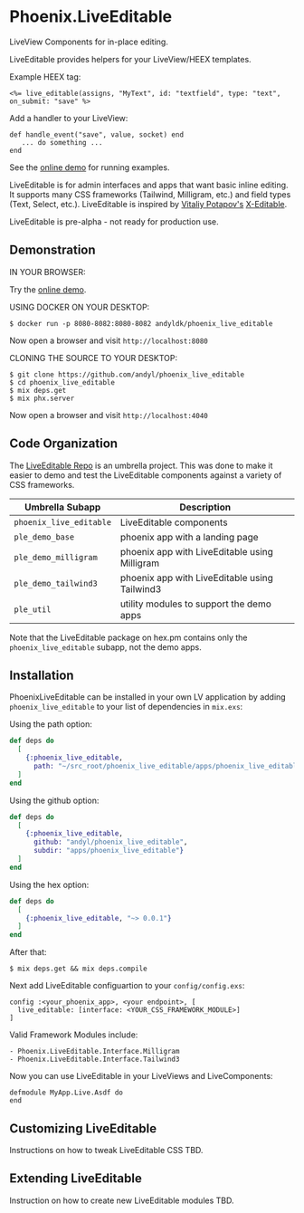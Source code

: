# Phoenix.LiveEditable 

LiveView Components for in-place editing. 

LiveEditable provides helpers for your LiveView/HEEX templates.

Example HEEX tag:

    <%= live_editable(assigns, "MyText", id: "textfield", type: "text", on_submit: "save" %>

Add a handler to your LiveView:

    def handle_event("save", value, socket) end
       ... do something ...
    end

See the [online demo][ld] for running examples.

LiveEditable is for admin interfaces and apps that want basic inline editing.
It supports many CSS frameworks (Tailwind, Milligram, etc.) and field types
(Text, Select, etc.).  LiveEditable is inspired by [Vitaliy Potapov's][vp]
[X-Editable][xe]. 

LiveEditable is pre-alpha - not ready for production use.

[xe]: http://vitalets.github.io/x-editable
[ld]: http://phoenix-live-editable.fly.dev
[vp]: https://github.com/vitalets

## Demonstration 

IN YOUR BROWSER: 

Try the [online demo][ld]. 

USING DOCKER ON YOUR DESKTOP: 

    $ docker run -p 8080-8082:8080-8082 andyldk/phoenix_live_editable

Now open a browser and visit `http://localhost:8080`

CLONING THE SOURCE TO YOUR DESKTOP: 

    $ git clone https://github.com/andyl/phoenix_live_editable 
    $ cd phoenix_live_editable 
    $ mix deps.get
    $ mix phx.server 

Now open a browser and visit `http://localhost:4040`

## Code Organization 

The [LiveEditable Repo][gh] is an umbrella project.  This was done to make it
easier to demo and test the LiveEditable components against a variety of CSS
frameworks.  

| Umbrella Subapp         | Description                                   |
|-------------------------|-----------------------------------------------|
| `phoenix_live_editable` | LiveEditable components                       |
| `ple_demo_base`         | phoenix app with a landing page               |
| `ple_demo_milligram`    | phoenix app with LiveEditable using Milligram |
| `ple_demo_tailwind3`    | phoenix app with LiveEditable using Tailwind3 |
| `ple_util`              | utility modules to support the demo apps      |

Note that the LiveEditable package on hex.pm contains only the
`phoenix_live_editable` subapp, not the demo apps.

[gh]: https://github.com/andyl/phoenix_live_editable

## Installation

PhoenixLiveEditable can be installed in your own LV application by adding
`phoenix_live_editable` to your list of dependencies in `mix.exs`:

Using the path option: 
```elixir
def deps do
  [
    {:phoenix_live_editable, 
      path: "~/src_root/phoenix_live_editable/apps/phoenix_live_editable"}
  ]
end
```

Using the github option: 
```elixir
def deps do
  [
    {:phoenix_live_editable, 
      github: "andyl/phoenix_live_editable",
      subdir: "apps/phoenix_live_editable"}
  ]
end
```

Using the hex option: 
```elixir
def deps do
  [
    {:phoenix_live_editable, "~> 0.0.1"}
  ]
end
```

After that:

    $ mix deps.get && mix deps.compile

Next add LiveEditable configuartion to your `config/config.exs`:

    config :<your_phoenix_app>, <your endpoint>, [
      live_editable: [interface: <YOUR_CSS_FRAMEWORK_MODULE>]
    ]

Valid Framework Modules include:

    - Phoenix.LiveEditable.Interface.Milligram
    - Phoenix.LiveEditable.Interface.Tailwind3 

Now you can use LiveEditable in your LiveViews and LiveComponents:

    defmodule MyApp.Live.Asdf do
    end

## Customizing LiveEditable

Instructions on how to tweak LiveEditable CSS TBD.

## Extending LiveEditable

Instruction on how to create new LiveEditable modules TBD.

